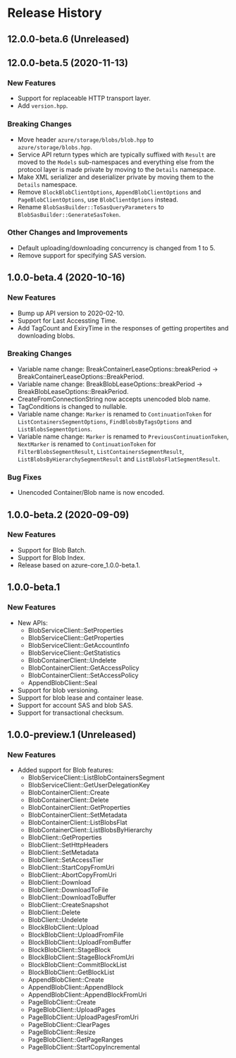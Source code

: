 # Release History

## 12.0.0-beta.6 (Unreleased)


## 12.0.0-beta.5 (2020-11-13)

### New Features

* Support for replaceable HTTP transport layer.
* Add `version.hpp`.

### Breaking Changes

* Move header `azure/storage/blobs/blob.hpp` to `azure/storage/blobs.hpp`.
* Service API return types which are typically suffixed with `Result` are moved to the `Models` sub-namespaces and everything else from the protocol layer is made private by moving to the `Details` namespace.
* Make XML serializer and deserializer private by moving them to the `Details` namespace.
* Remove `BlockBlobClientOptions`, `AppendBlobClientOptions` and `PageBlobClientOptions`, use `BlobClientOptions` instead.
* Rename `BlobSasBuilder::ToSasQueryParameters` to `BlobSasBuilder::GenerateSasToken`.

### Other Changes and Improvements

* Default uploading/downloading concurrency is changed from 1 to 5.
* Remove support for specifying SAS version.

## 1.0.0-beta.4 (2020-10-16)

### New Features

* Bump up API version to 2020-02-10.
* Support for Last Accessting Time.
* Add TagCount and ExiryTime in the responses of getting propertites and downloading blobs.

### Breaking Changes

* Variable name change: BreakContainerLeaseOptions::breakPeriod -> BreakContainerLeaseOptions::BreakPeriod.
* Variable name change: BreakBlobLeaseOptions::breakPeriod -> BreakBlobLeaseOptions::BreakPeriod.
* CreateFromConnectionString now accepts unencoded blob name.
* TagConditions is changed to nullable.
* Variable name change: `Marker` is renamed to `ContinuationToken` for `ListContainersSegmentOptions`, `FindBlobsByTagsOptions` and `ListBlobsSegmentOptions`.
* Variable name change: `Marker` is renamed to `PreviousContinuationToken`, `NextMarker` is renamed to `ContinuationToken` for `FilterBlobsSegmentResult`, `ListContainersSegmentResult`, `ListBlobsByHierarchySegmentResult` and `ListBlobsFlatSegmentResult`.

### Bug Fixes

* Unencoded Container/Blob name is now encoded.

## 1.0.0-beta.2 (2020-09-09)

### New Features

* Support for Blob Batch.
* Support for Blob Index.
* Release based on azure-core_1.0.0-beta.1.

## 1.0.0-beta.1

### New Features

* New APIs:
  - BlobServiceClient::SetProperties
  - BlobServiceClient::GetProperties
  - BlobServiceClient::GetAccountInfo
  - BlobServiceClient::GetStatistics
  - BlobContainerClient::Undelete
  - BlobContainerClient::GetAccessPolicy
  - BlobContainerClient::SetAccessPolicy
  - AppendBlobClient::Seal
* Support for blob versioning.
* Support for blob lease and container lease.
* Support for account SAS and blob SAS.
* Support for transactional checksum.


## 1.0.0-preview.1 (Unreleased)

### New Features

* Added support for Blob features:
  - BlobServiceClient::ListBlobContainersSegment
  - BlobServiceClient::GetUserDelegationKey
  - BlobContainerClient::Create
  - BlobContainerClient::Delete
  - BlobContainerClient::GetProperties
  - BlobContainerClient::SetMetadata
  - BlobContainerClient::ListBlobsFlat
  - BlobContainerClient::ListBlobsByHierarchy
  - BlobClient::GetProperties
  - BlobClient::SetHttpHeaders
  - BlobClient::SetMetadata
  - BlobClient::SetAccessTier
  - BlobClient::StartCopyFromUri
  - BlobClient::AbortCopyFromUri
  - BlobClient::Download
  - BlobClient::DownloadToFile
  - BlobClient::DownloadToBuffer
  - BlobClient::CreateSnapshot
  - BlobClient::Delete
  - BlobClient::Undelete
  - BlockBlobClient::Upload
  - BlockBlobClient::UploadFromFile
  - BlockBlobClient::UploadFromBuffer
  - BlockBlobClient::StageBlock
  - BlockBlobClient::StageBlockFromUri
  - BlockBlobClient::CommitBlockList
  - BlockBlobClient::GetBlockList
  - AppendBlobClient::Create
  - AppendBlobClient::AppendBlock
  - AppendBlobClient::AppendBlockFromUri
  - PageBlobClient::Create
  - PageBlobClient::UploadPages
  - PageBlobClient::UploadPagesFromUri
  - PageBlobClient::ClearPages
  - PageBlobClient::Resize
  - PageBlobClient::GetPageRanges
  - PageBlobClient::StartCopyIncremental
